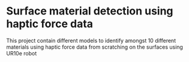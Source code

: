 # Surface material detection using haptic force data
This project contain different models to identify amongst 10 different materials using haptic force data from scratching on the surfaces using UR10e robot
